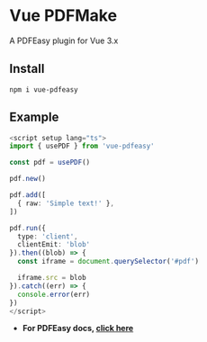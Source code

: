 # Vue PDFMake

A PDFEasy plugin for Vue 3.x

## Install

`npm i vue-pdfeasy`

## Example

```ts
<script setup lang="ts">
import { usePDF } from 'vue-pdfeasy'

const pdf = usePDF()

pdf.new()

pdf.add([
  { raw: 'Simple text!' },
])

pdf.run({
  type: 'client',
  clientEmit: 'blob'
}).then((blob) => {
  const iframe = document.querySelector('#pdf')

  iframe.src = blob
}).catch((err) => {
  console.error(err)
})
</script>
```

- **For PDFEasy docs, [click here](https://github.com/betterwrite/pdfeasy)**